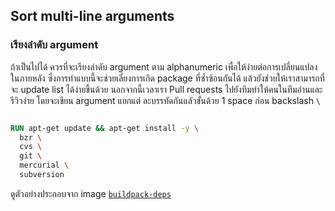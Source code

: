 ## Sort multi-line arguments 

### เรียงลำดับ argument 


 ถ้าเป็นไปได้ ควรที่จะเรียงลำดับ argument ตาม alphanumeric เพื่อให้ง่ายต่อการเปลี่ยนแปลงในภายหลัง  ซึ่งการทำแบบนี้จะช่วยเลี่ยงการเกิด package ที่ซ้ำซ้อนกันได้
 แล้วยังช่วยให้เราสามารถที่จะ update list ได้ง่ายขึ้นด้วย นอกจากนี้เวลาเรา Pull requests ไปยังทีมทำให้คนในทีมอ่านและรีวิวง่าย โดยจะเขียน argument แยกแต่
 ละบรรทัดกันแลัวขั้นด้วย 1 space ก่อน backslash `\`

```dockerfile

RUN apt-get update && apt-get install -y \
  bzr \
  cvs \
  git \
  mercurial \
  subversion
  ```

ดูตัวอย่างประกอบจาก image [`buildpack-deps`](https://github.com/docker-library/buildpack-deps)
